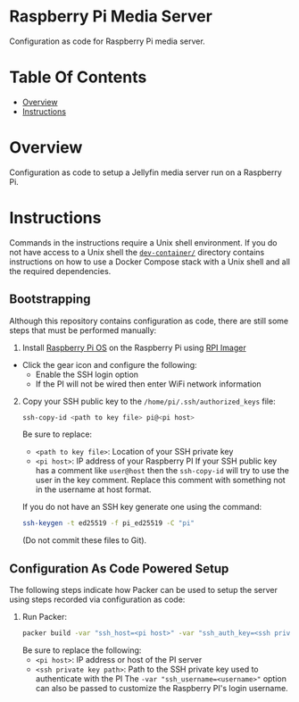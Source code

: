 # Raspberry Pi Media Server
Configuration as code for Raspberry Pi media server.

# Table Of Contents
- [Overview](#overview)
- [Instructions](#instructions)

# Overview
Configuration as code to setup a Jellyfin media server run on a Raspberry Pi.

# Instructions
Commands in the instructions require a Unix shell environment. If you do not have access to a Unix shell the [`dev-container/`](./dev-container/) directory contains instructions on how to use a Docker Compose stack with a Unix shell and all the required dependencies. 

## Bootstrapping
Although this repository contains configuration as code, there are still some steps that must be performed manually:

1. Install [Raspberry Pi OS](https://www.raspberrypi.com/software/operating-systems/#raspberry-pi-os-64-bit) on the Raspberry Pi using [RPI Imager](https://www.raspberrypi.com/software/)
  - Click the gear icon and configure the following:
    - Enable the SSH login option
    - If the PI will not be wired then enter WiFi network information
2. Copy your SSH public key to the `/home/pi/.ssh/authorized_keys` file:
   ```bash
   ssh-copy-id <path to key file> pi@<pi host>
   ```
   Be sure to replace:
     - `<path to key file>`: Location of your SSH private key
     - `<pi host>`: IP address of your Raspberry PI
   If your SSH public key has a comment like `user@host` then the `ssh-copy-id` will try to use the user in the key comment. Replace this comment with something not in the username at host format.

   If you do not have an SSH key generate one using the command:
   ```bash
   ssh-keygen -t ed25519 -f pi_ed25519 -C "pi"
   ```
   (Do not commit these files to Git).

## Configuration As Code Powered Setup
The following steps indicate how Packer can be used to setup the server using steps recorded via configuration as code:

1. Run Packer:
   ```bash
   packer build -var "ssh_host=<pi host>" -var "ssh_auth_key=<ssh private key path>"
   ```
   Be sure to replace the following:
     - `<pi host>`: IP address or host of the PI server
     - `<ssh private key path>`: Path to the SSH private key used to authenticate with the PI
   The `-var "ssh_username=<username>"` option can also be passed to customize the Raspberry PI's login username.